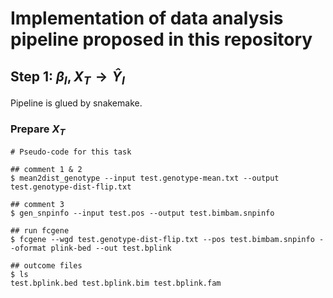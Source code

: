 # Implementation of data analysis pipeline proposed in this repository

## Step 1: $\beta_I, X_T \rightarrow \hat{Y}_I$

Pipeline is glued by snakemake.

### Prepare $X_T$

```
# Pseudo-code for this task

## comment 1 & 2
$ mean2dist_genotype --input test.genotype-mean.txt --output test.genotype-dist-flip.txt

## comment 3
$ gen_snpinfo --input test.pos --output test.bimbam.snpinfo 

## run fcgene
$ fcgene --wgd test.genotype-dist-flip.txt --pos test.bimbam.snpinfo --oformat plink-bed --out test.bplink

## outcome files
$ ls
test.bplink.bed test.bplink.bim test.bplink.fam
```


